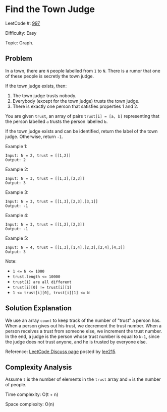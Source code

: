 # Find the Town Judge

LeetCode #: [997](https://leetcode.com/problems/find-the-town-judge/)

Difficulty: Easy

Topic: Graph.

## Problem

In a town, there are `N` people labelled from `1` to `N`.  There is a rumor that one of these people is secretly the town judge.

If the town judge exists, then:

1. The town judge trusts nobody.
2. Everybody (except for the town judge) trusts the town judge.
3. There is exactly one person that satisfies properties 1 and 2.

You are given `trust`, an array of pairs `trust[i] = [a, b]` representing that the person labelled `a` trusts the person labelled `b`.

If the town judge exists and can be identified, return the label of the town judge.  Otherwise, return `-1`.

Example 1:

```text
Input: N = 2, trust = [[1,2]]
Output: 2
```

Example 2:

```text
Input: N = 3, trust = [[1,3],[2,3]]
Output: 3
```

Example 3:

```text
Input: N = 3, trust = [[1,3],[2,3],[3,1]]
Output: -1
```

Example 4:

```text
Input: N = 3, trust = [[1,2],[2,3]]
Output: -1
```

Example 5:

```text
Input: N = 4, trust = [[1,3],[1,4],[2,3],[2,4],[4,3]]
Output: 3
```

Note:

- `1 <= N <= 1000`
- `trust.length <= 10000`
- `trust[i] are all different`
- `trust[i][0] != trust[i][1]`
- `1 <= trust[i][0], trust[i][1] <= N`

## Solution Explanation

We use an array `count` to keep track of the number of "trust" a person has. When a person gives out his trust, we decrement the trust number. When a person receives a trust from someone else, we increment the trust number. In the end, a judge is the person whose trust number is equal to `N-1`, since the judge does not trust anyone, and he is trusted by everyone else.

Reference: [LeetCode Discuss page](https://leetcode.com/problems/find-the-town-judge/discuss/242938/JavaC%2B%2BPython-Directed-Graph) posted by [lee215](https://leetcode.com/lee215/).

## Complexity Analysis

Assume `t` is the number of elements in the `trust` array and `n` is the number of people.

Time complexity: O(t + n)

Space complexity: O(n)
